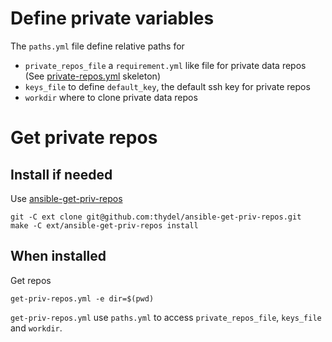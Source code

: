 # Define private variables

The `paths.yml` file define relative paths for

- `private_repos_file` a `requirement.yml` like file for private data
  repos (See [private-repos.yml][] skeleton)
- `keys_file` to define `default_key`, the default ssh key for private repos
- `workdir` where to clone private data repos

[private-repos.yml]: https://github.com/thydel/ansible-get-priv-repos/blob/master/private-repos.skl.yml "github.com file"

# Get private repos

[ansible-get-priv-repos]: https://github.com/thydel/ansible-get-priv-repos "github.com repo"

## Install if needed

Use [ansible-get-priv-repos][]

```
git -C ext clone git@github.com:thydel/ansible-get-priv-repos.git
make -C ext/ansible-get-priv-repos install
```

## When installed

Get repos

```
get-priv-repos.yml -e dir=$(pwd)
```

`get-priv-repos.yml` use `paths.yml` to access `private_repos_file`,
`keys_file` and `workdir`.

